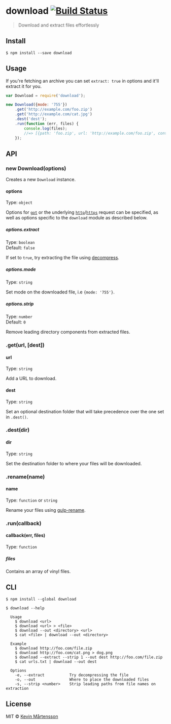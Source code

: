 # download [![Build Status](http://img.shields.io/travis/kevva/download.svg?style=flat)](https://travis-ci.org/kevva/download)

> Download and extract files effortlessly


## Install

```
$ npm install --save download
```


## Usage

If you're fetching an archive you can set `extract: true` in options and
it'll extract it for you.

```js
var Download = require('download');

new Download({mode: '755'})
	.get('http://example.com/foo.zip')
	.get('http://example.com/cat.jpg')
	.dest('dest');
	.run(function (err, files) {
		console.log(files);
		//=> [{path: 'foo.zip', url: 'http://example.com/foo.zip', contents: <Buffer 50 4b 03>, ...}, ...]
	});
```


## API

### new Download(options)

Creates a new `Download` instance.

#### options

Type: `object`

Options for [`got`](https://github.com/sindresorhus/got) or the underlying [`http`](https://nodejs.org/api/http.html#http_http_request_options_callback)/[`https`](https://nodejs.org/api/https.html#https_https_request_options_callback) request can be specified,
as well as options specific to the `download` module as described below.

##### options.extract

Type: `boolean`  
Default: `false`

If set to `true`, try extracting the file using [decompress](https://github.com/kevva/decompress/).

##### options.mode

Type: `string`

Set mode on the downloaded file, i.e `{mode: '755'}`.

##### options.strip

Type: `number`  
Default: `0`

Remove leading directory components from extracted files.

### .get(url, [dest])

#### url

Type: `string`

Add a URL to download.

#### dest

Type: `string`

Set an optional destination folder that will take precedence over the one set in 
`.dest()`.

### .dest(dir)

#### dir

Type: `string`

Set the destination folder to where your files will be downloaded.

### .rename(name)

#### name

Type: `function` or `string`

Rename your files using [gulp-rename](https://github.com/hparra/gulp-rename).

### .run(callback)

#### callback(err, files)

Type: `function`

##### files

Contains an array of vinyl files.


## CLI

```
$ npm install --global download
```

```
$ download --help

  Usage
    $ download <url>
    $ download <url> > <file>
    $ download --out <directory> <url>
    $ cat <file> | download --out <directory>

  Example
    $ download http://foo.com/file.zip
    $ download http://foo.com/cat.png > dog.png
    $ download --extract --strip 1 --out dest http://foo.com/file.zip
    $ cat urls.txt | download --out dest

  Options
    -e, --extract           Try decompressing the file
    -o, --out               Where to place the downloaded files
    -s, --strip <number>    Strip leading paths from file names on extraction
```


## License

MIT © [Kevin Mårtensson](http://kevinmartensson.com)
